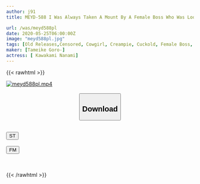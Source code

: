 ```yaml
---
author: j91
title: MEYD-588 I Was Always Taken A Mount By A Female Boss Who Was Looking At Me From The Top Even When I Was On A Business Trip And Looked Down At Her And Made Me Cum Many Times At The Woman On Top Posture. Kawakami Nanami

url: /was/meyd588pl
date: 2020-05-25T06:00:00Z
image: "meyd588pl.jpg"
tags: [Old Releases,Censored, Cowgirl, Creampie, Cuckold, Female Boss, Slut, Solowork, Tsundere]
maker: [Tameike Goro-]
actress: [ Kawakami Nanami]
---
```



{{< rawhtml >}}

<div class="video" data-videoid="kqog0myO7ZCOd4Z">
    <a href="javascript:;">
        <img src="/was/meyd588pl/meyd588pl.jpg" width="WIDTH" height="HEIGHT" alt="meyd588pl.mp4" loading="lazy">
    </a>
</div>

<script type="text/javascript" src="https://j91.asia/asset/on-demand-st.js"></script>

<br>
  <link rel="stylesheet" href="https://j91.asia/asset/bs5.css">
  
  <center>
  <button class="btn btn-primary" type="button" data-bs-toggle="collapse" data-bs-target=".multi-collapse" aria-expanded="false" aria-controls="multiCollapseExample1 multiCollapseExample2"><h2>Download</h2></button></center>
</p>
<div class="row">
  <div class="col">
    <div class="collapse multi-collapse" id="multiCollapseExample1">
      <div class="card card-body">
	      	      <br>
<div class="buttons">  
<a href="https://streamtape.to/v/kqog0myO7ZCOd4Z" target="_blank"><button class="btn-hover color-3"><i class="fa fa-download"></i> ST</button></a></div>
    </div>
  </div>
</div>
  <div class="col">
    <div class="collapse multi-collapse" id="multiCollapseExample2">
      <div class="card card-body">
	      <br>
<div class="buttons">
    <a href="https://filemoon.sx/d/4ep6d0berzu0" target="_blank"><button class="btn-hover color-8"><i class="fa fa-download"></i> FM</button></a></div>
<br><br>
      </div>
    </div>
  </div>
</div>

{{< /rawhtml >}}